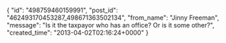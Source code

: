  {
   "id": "498759460159991",
   "post_id": "462493170453287_498671363502134",
   "from_name": "Jinny Freeman",
   "message": "Is it the taxpayor who has an office? Or is it some other?",
   "created_time": "2013-04-02T02:16:24+0000"
 }
